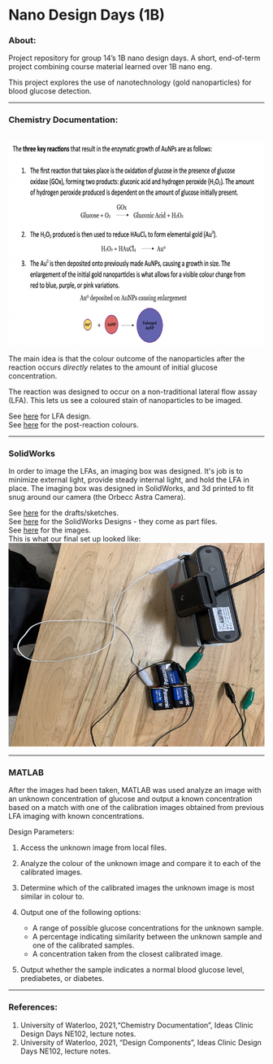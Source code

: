 # Nano Design Days (1B)

### About: 
Project repository for group 14’s 1B nano design days. A short, end-of-term project combining course material learned over 1B nano eng.

This project explores the use of nanotechnology (gold nanoparticles) for blood glucose detection.

---

### Chemistry Documentation:
<br />
<img src="https://github.com/Ala-Kazam1234/NanoDesignDays1B/blob/main/ChemDocumentation.png" width="650" height="400">

The main idea is that the colour outcome of the nanoparticles after the reaction occurs *directly* relates to the amount of initial glucose concentration. 

The reaction was designed to occur on a non-traditional lateral flow assay (LFA). This lets us see a coloured stain of nanoparticles to be imaged. 

See [here](https://github.com/Ala-Kazam1234/NanoDesignDays1B/blob/main/LFA/lfa%20design.jpg) for LFA design.
<br />
See [here](https://github.com/Ala-Kazam1234/NanoDesignDays1B/blob/main/LFA/LFAs%20-%20After.png) for the post-reaction colours. 

---
### SolidWorks 

In order to image the LFAs, an imaging box was designed. It's job is to minimize external light, provide steady internal light, and hold the LFA in place. The imaging box was designed in SolidWorks, and 3d printed to fit snug around our camera (the Orbecc Astra Camera). 

See [here](https://github.com/Ala-Kazam1234/NanoDesignDays1B/blob/main/Setup/Imaging%20box%20design.jpg) for the drafts/sketches.
<br />
See [here](https://github.com/Ala-Kazam1234/NanoDesignDays1B/tree/main/SolidWorks) for the SolidWorks Designs - they come as part files. 
<br />
See [here](https://github.com/Ala-Kazam1234/NanoDesignDays1B/tree/main/SolidWorks/images) for the images. 
<br />
This is what our final set up looked like:
<br />
<img src="https://github.com/Ala-Kazam1234/NanoDesignDays1B/blob/main/Setup/setup%20-%20team%2014.jpg" width="650" height="400">

---
### MATLAB 

After the images had been taken, MATLAB was used analyze an image with an unknown concentration of glucose and output a known concentration based on a match with one of the calibration images obtained from previous LFA imaging with known concentrations. 

Design Parameters:
1. Access the unknown image from local files.
2. Analyze the colour of the unknown image and compare it to each of the calibrated images.
3. Determine which of the calibrated images the unknown image is most similar in colour to.
4. Output one of the following options:
    - A range of possible glucose concentrations for the unknown sample.
    - A percentage indicating similarity between the unknown sample and one of the calibrated samples.
    - A concentration taken from the closest calibrated image.

5. Output whether the sample indicates a normal blood glucose level, prediabetes, or diabetes.


---
### References: 

1.  University of Waterloo, 2021,“Chemistry Documentation”, Ideas Clinic Design Days NE102, lecture notes.
1.  University of Waterloo, 2021, “Design Components”, Ideas Clinic Design Days NE102, lecture notes.
